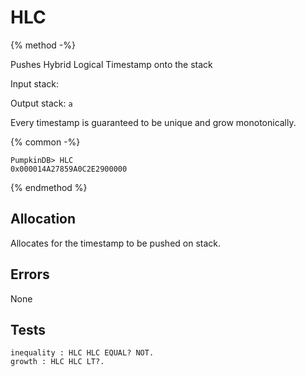 # HLC

{% method -%}

Pushes Hybrid Logical Timestamp onto the stack

Input stack:

Output stack: `a`

Every timestamp is guaranteed to be unique and grow monotonically.

{% common -%}

```
PumpkinDB> HLC
0x000014A27859A0C2E2900000
```

{% endmethod %}

## Allocation

Allocates for the timestamp to be pushed on stack.

## Errors

None

## Tests

```test
inequality : HLC HLC EQUAL? NOT.
growth : HLC HLC LT?.
```
